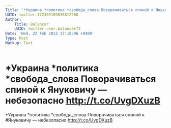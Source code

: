 ```yaml
---
Title: '*Украина *политика *свобода_слова Поворачиваться спиной к Януковичу — небезопасно http://t.co/UvgDXuzB'
UUID: twitter.172309189836812288
Author:
    Title: Balancer
    UUID: twitter.user.balancer73
Date: 'Wed, 22 Feb 2012 17:18:06 +0400'
Type: Post
Markup: Text
---
```


# *Украина *политика *свобода_слова Поворачиваться спиной к Януковичу — небезопасно http://t.co/UvgDXuzB

*Украина *политика *свобода_слова Поворачиваться спиной к
#Януковичу — небезопасно http://t.co/UvgDXuzB